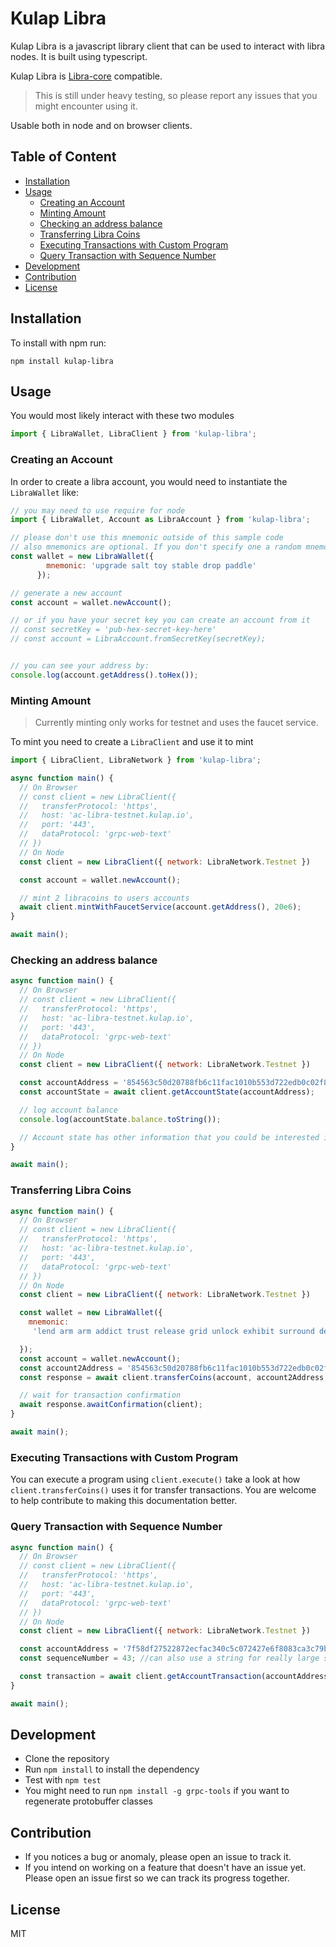 # Kulap Libra

Kulap Libra is a javascript library client that can be used to interact with libra nodes. It is built using typescript.

Kulap Libra is <a href="https://github.com/perfectmak/libra-core">Libra-core</a> compatible.

> This is still under heavy testing, so please report any issues that you might encounter using it.

Usable both in node and on browser clients.

## Table of Content

<!-- toc -->

- [Installation](#installation)
- [Usage](#usage)
  * [Creating an Account](#creating-an-account)
  * [Minting Amount](#minting-amount)
  * [Checking an address balance](#checking-an-address-balance)
  * [Transferring Libra Coins](#transferring-libra-coins)
  * [Executing Transactions with Custom Program](#executing-transactions-with-custom-program)
  * [Query Transaction with Sequence Number](#query-transaction-with-sequence-number)
- [Development](#development)
- [Contribution](#contribution)
- [License](#license)

<!-- tocstop -->

## Installation
To install with npm run:

```
npm install kulap-libra
```

## Usage

You would most likely interact with these two modules

```javascript
import { LibraWallet, LibraClient } from 'kulap-libra';
```

### Creating an Account

In order to create a libra account, you would need to instantiate the `LibraWallet` like:

```javascript
// you may need to use require for node
import { LibraWallet, Account as LibraAccount } from 'kulap-libra';

// please don't use this mnemonic outside of this sample code
// also mnemonics are optional. If you don't specify one a random mnemonic is generated and used.
const wallet = new LibraWallet({
        mnemonic: 'upgrade salt toy stable drop paddle'
      });

// generate a new account
const account = wallet.newAccount();

// or if you have your secret key you can create an account from it
// const secretKey = 'pub-hex-secret-key-here' 
// const account = LibraAccount.fromSecretKey(secretKey);


// you can see your address by:
console.log(account.getAddress().toHex());
```

### Minting Amount
> Currently minting only works for testnet and uses the faucet service.

To mint you need to create a `LibraClient` and use it to mint

```javascript
import { LibraClient, LibraNetwork } from 'kulap-libra';

async function main() {
  // On Browser
  // const client = new LibraClient({
  //   transferProtocol: 'https',
  //   host: 'ac-libra-testnet.kulap.io',
  //   port: '443',
  //   dataProtocol: 'grpc-web-text'
  // })
  // On Node
  const client = new LibraClient({ network: LibraNetwork.Testnet })

  const account = wallet.newAccount();

  // mint 2 libracoins to users accounts
  await client.mintWithFaucetService(account.getAddress(), 20e6);
}

await main();

```

### Checking an address balance

```javascript
async function main() {
  // On Browser
  // const client = new LibraClient({
  //   transferProtocol: 'https',
  //   host: 'ac-libra-testnet.kulap.io',
  //   port: '443',
  //   dataProtocol: 'grpc-web-text'
  // })
  // On Node
  const client = new LibraClient({ network: LibraNetwork.Testnet })

  const accountAddress = '854563c50d20788fb6c11fac1010b553d722edb0c02f87c2edbdd3923726d13f';
  const accountState = await client.getAccountState(accountAddress);

  // log account balance
  console.log(accountState.balance.toString());

  // Account state has other information that you could be interested in such as `sequenceNumber`.
}

await main();
```

### Transferring Libra Coins

```javascript
async function main() {
  // On Browser
  // const client = new LibraClient({
  //   transferProtocol: 'https',
  //   host: 'ac-libra-testnet.kulap.io',
  //   port: '443',
  //   dataProtocol: 'grpc-web-text'
  // })
  // On Node
  const client = new LibraClient({ network: LibraNetwork.Testnet })

  const wallet = new LibraWallet({
    mnemonic:
     'lend arm arm addict trust release grid unlock exhibit surround deliver front link bean night dry tuna pledge expect net ankle process mammal great',

  });
  const account = wallet.newAccount();
  const account2Address = '854563c50d20788fb6c11fac1010b553d722edb0c02f87c2edbdd3923726d13f';
  const response = await client.transferCoins(account, account2Address, 1e6);

  // wait for transaction confirmation
  await response.awaitConfirmation(client);
}

await main();
```

### Executing Transactions with Custom Program
You can execute a program using `client.execute()` take a look at how `client.transferCoins()` uses it for transfer transactions.
You are welcome to help contribute to making this documentation better.

### Query Transaction with Sequence Number
```javascript
async function main() {
  // On Browser
  // const client = new LibraClient({
  //   transferProtocol: 'https',
  //   host: 'ac-libra-testnet.kulap.io',
  //   port: '443',
  //   dataProtocol: 'grpc-web-text'
  // })
  // On Node
  const client = new LibraClient({ network: LibraNetwork.Testnet })

  const accountAddress = '7f58df27522872ecfac340c5c072427e6f8083ca3c79bb748cdd1ae073dacc42';
  const sequenceNumber = 43; //can also use a string for really large sequence numbers;

  const transaction = await client.getAccountTransaction(accountAddress, sequenceNumber);
}

await main();
```

## Development
- Clone the repository
- Run `npm install` to install the dependency
- Test with `npm test`
- You might need to run `npm install -g grpc-tools` if you want to regenerate protobuffer classes

## Contribution
- If you notices a bug or anomaly, please open an issue to track it.
- If you intend on working on a feature that doesn't have an issue yet. Please open an issue first so we can track its progress together.


## License
MIT
